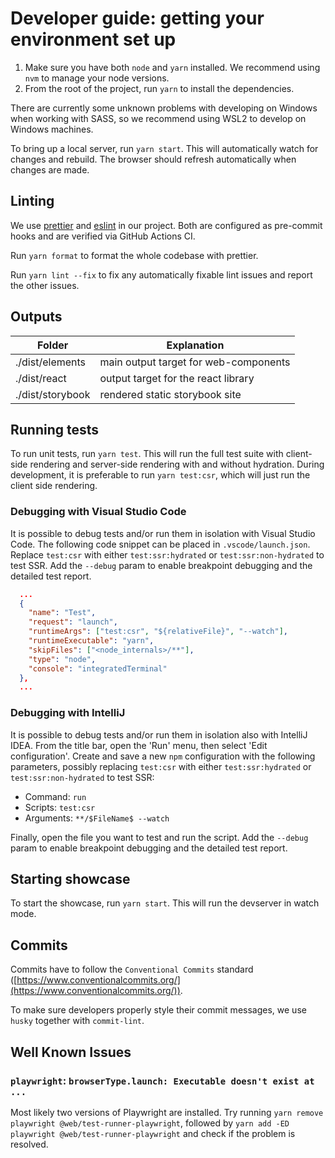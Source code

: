 # Developer guide: getting your environment set up

1. Make sure you have both `node` and `yarn` installed.
   We recommend using `nvm` to manage your node versions.
2. From the root of the project, run `yarn` to install the dependencies.

There are currently some unknown problems with developing on Windows when working with SASS,
so we recommend using WSL2 to develop on Windows machines.

To bring up a local server, run `yarn start`. This will automatically watch for changes
and rebuild. The browser should refresh automatically when changes are made.

## Linting

We use [prettier](https://prettier.io/) and [eslint](https://eslint.org/) in our project.
Both are configured as pre-commit hooks and are verified via GitHub Actions CI.

Run `yarn format` to format the whole codebase with prettier.

Run `yarn lint --fix` to fix any automatically fixable lint issues and report the other issues.

## Outputs

| Folder           | Explanation                           |
| ---------------- | ------------------------------------- |
| ./dist/elements  | main output target for web-components |
| ./dist/react     | output target for the react library   |
| ./dist/storybook | rendered static storybook site        |

## Running tests

To run unit tests, run `yarn test`. This will run the full test suite with client-side rendering
and server-side rendering with and without hydration.
During development, it is preferable to run `yarn test:csr`, which will just run the client side
rendering.

### Debugging with Visual Studio Code

It is possible to debug tests and/or run them in isolation with Visual Studio Code.
The following code snippet can be placed in `.vscode/launch.json`.
Replace `test:csr` with either `test:ssr:hydrated` or `test:ssr:non-hydrated` to test SSR.
Add the `--debug` param to enable breakpoint debugging and the detailed test report.

```json
  ...
  {
    "name": "Test",
    "request": "launch",
    "runtimeArgs": ["test:csr", "${relativeFile}", "--watch"],
    "runtimeExecutable": "yarn",
    "skipFiles": ["<node_internals>/**"],
    "type": "node",
    "console": "integratedTerminal"
  },
  ...
```

### Debugging with IntelliJ

It is possible to debug tests and/or run them in isolation also with IntelliJ IDEA.
From the title bar, open the 'Run' menu, then select 'Edit configuration'.
Create and save a new `npm` configuration with the following parameters,
possibly replacing `test:csr` with either `test:ssr:hydrated` or `test:ssr:non-hydrated` to test SSR:

- Command: `run`
- Scripts: `test:csr`
- Arguments: `**/$FileName$ --watch`

Finally, open the file you want to test and run the script.
Add the `--debug` param to enable breakpoint debugging and the detailed test report.

## Starting showcase

To start the showcase, run `yarn start`. This will run the devserver in watch mode.

## Commits

Commits have to follow the `Conventional Commits` standard ([https://www.conventionalcommits.org/](https://www.conventionalcommits.org/)).

To make sure developers properly style their commit messages, we use `husky` together with `commit-lint`.

## Well Known Issues

### `playwright`: `browserType.launch: Executable doesn't exist at ...`

Most likely two versions of Playwright are installed. Try running
`yarn remove playwright @web/test-runner-playwright`, followed by
`yarn add -ED playwright @web/test-runner-playwright` and check if the problem is resolved.
